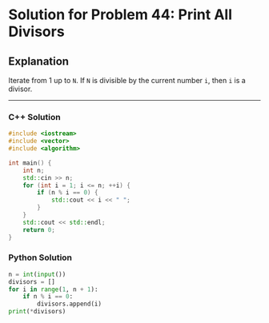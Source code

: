 # Solution for Problem 44: Print All Divisors

## Explanation
Iterate from 1 up to `N`. If `N` is divisible by the current number `i`, then `i` is a divisor.

---

### C++ Solution
```cpp
#include <iostream>
#include <vector>
#include <algorithm>

int main() {
    int n;
    std::cin >> n;
    for (int i = 1; i <= n; ++i) {
        if (n % i == 0) {
            std::cout << i << " ";
        }
    }
    std::cout << std::endl;
    return 0;
}
```

### Python Solution
```python
n = int(input())
divisors = []
for i in range(1, n + 1):
    if n % i == 0:
        divisors.append(i)
print(*divisors)
```
